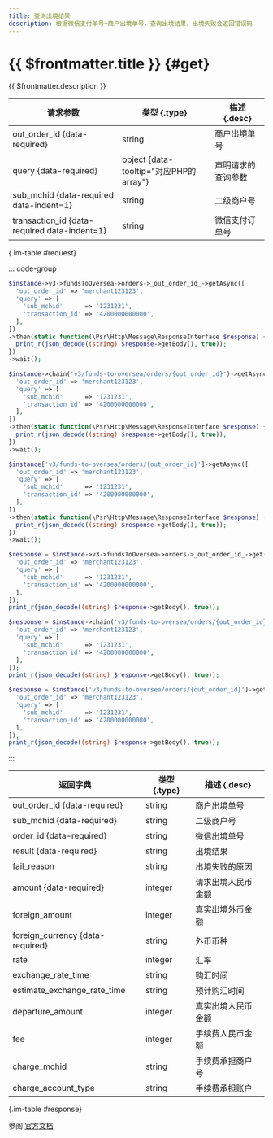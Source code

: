 ```yaml
---
title: 查询出境结果
description: 根据微信支付单号+商户出境单号，查询出境结果，出境失败会返回错误码
---
```


# {{ $frontmatter.title }} {#get}

{{ $frontmatter.description }}

| 请求参数 | 类型 {.type} | 描述 {.desc}
| --- | --- | ---
| out_order_id {data-required} | string | 商户出境单号
| query {data-required} | object {data-tooltip="对应PHP的array"} | 声明请求的查询参数
| sub_mchid {data-required data-indent=1} | string | 二级商户号
| transaction_id {data-required data-indent=1} | string | 微信支付订单号

{.im-table #request}

::: code-group

```php [异步纯链式]
$instance->v3->fundsToOversea->orders->_out_order_id_->getAsync([
  'out_order_id' => 'merchant123123',
  'query' => [
    'sub_mchid'      => '1231231',
    'transaction_id' => '4200000000000',
  ],
])
->then(static function(\Psr\Http\Message\ResponseInterface $response) {
  print_r(json_decode((string) $response->getBody(), true));
})
->wait();
```

```php [异步声明式]
$instance->chain('v3/funds-to-oversea/orders/{out_order_id}')->getAsync([
  'out_order_id' => 'merchant123123',
  'query' => [
    'sub_mchid'      => '1231231',
    'transaction_id' => '4200000000000',
  ],
])
->then(static function(\Psr\Http\Message\ResponseInterface $response) {
  print_r(json_decode((string) $response->getBody(), true));
})
->wait();
```

```php [异步属性式]
$instance['v3/funds-to-oversea/orders/{out_order_id}']->getAsync([
  'out_order_id' => 'merchant123123',
  'query' => [
    'sub_mchid'      => '1231231',
    'transaction_id' => '4200000000000',
  ],
])
->then(static function(\Psr\Http\Message\ResponseInterface $response) {
  print_r(json_decode((string) $response->getBody(), true));
})
->wait();
```

```php [同步纯链式]
$response = $instance->v3->fundsToOversea->orders->_out_order_id_->get([
  'out_order_id' => 'merchant123123',
  'query' => [
    'sub_mchid'      => '1231231',
    'transaction_id' => '4200000000000',
  ],
]);
print_r(json_decode((string) $response->getBody(), true));
```

```php [同步声明式]
$response = $instance->chain('v3/funds-to-oversea/orders/{out_order_id}')->get([
  'out_order_id' => 'merchant123123',
  'query' => [
    'sub_mchid'      => '1231231',
    'transaction_id' => '4200000000000',
  ],
]);
print_r(json_decode((string) $response->getBody(), true));
```

```php [同步属性式]
$response = $instance['v3/funds-to-oversea/orders/{out_order_id}']->get([
  'out_order_id' => 'merchant123123',
  'query' => [
    'sub_mchid'      => '1231231',
    'transaction_id' => '4200000000000',
  ],
]);
print_r(json_decode((string) $response->getBody(), true));
```

:::

| 返回字典 | 类型 {.type} | 描述 {.desc}
| --- | --- | ---
| out_order_id {data-required} | string | 商户出境单号
| sub_mchid {data-required} | string | 二级商户号
| order_id {data-required} | string | 微信出境单号
| result {data-required} | string | 出境结果
| fail_reason | string | 出境失败的原因
| amount {data-required} | integer | 请求出境人民币金额
| foreign_amount | integer | 真实出境外币金额
| foreign_currency {data-required} | string | 外币币种
| rate | integer | 汇率
| exchange_rate_time | string | 购汇时间
| estimate_exchange_rate_time | string | 预计购汇时间
| departure_amount | integer | 真实出境人民币金额
| fee | integer | 手续费人民币金额
| charge_mchid | string | 手续费承担商户号
| charge_account_type | string | 手续费承担账户

{.im-table #response}

参阅 [官方文档](https://pay.weixin.qq.com/doc/v3/partner/4012476127)
